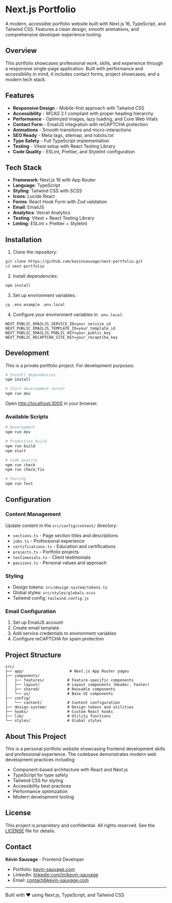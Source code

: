# Next.js Portfolio

A modern, accessible portfolio website built with Next.js 16, TypeScript, and Tailwind CSS. Features a clean design, smooth animations, and comprehensive developer experience tooling.

## Overview

This portfolio showcases professional work, skills, and experience through a responsive single-page application. Built with performance and accessibility in mind, it includes contact forms, project showcases, and a modern tech stack.

## Features

- **Responsive Design** - Mobile-first approach with Tailwind CSS
- **Accessibility** - WCAG 2.1 compliant with proper heading hierarchy
- **Performance** - Optimized images, lazy loading, and Core Web Vitals
- **Contact Form** - EmailJS integration with reCAPTCHA protection
- **Animations** - Smooth transitions and micro-interactions
- **SEO Ready** - Meta tags, sitemap, and robots.txt
- **Type Safety** - Full TypeScript implementation
- **Testing** - Vitest setup with React Testing Library
- **Code Quality** - ESLint, Prettier, and Stylelint configuration

## Tech Stack

- **Framework**: Next.js 16 with App Router
- **Language**: TypeScript
- **Styling**: Tailwind CSS with SCSS
- **Icons**: Lucide React
- **Forms**: React Hook Form with Zod validation
- **Email**: EmailJS
- **Analytics**: Vercel Analytics
- **Testing**: Vitest + React Testing Library
- **Linting**: ESLint + Prettier + Stylelint

## Installation

1. Clone the repository:

```bash
git clone https://github.com/kevinsauvage/next-portfolio.git
cd next-portfolio
```

2. Install dependencies:

```bash
npm install
```

3. Set up environment variables:

```bash
cp .env.example .env.local
```

4. Configure your environment variables in `.env.local`:

```env
NEXT_PUBLIC_EMAILJS_SERVICE_ID=your_service_id
NEXT_PUBLIC_EMAILJS_TEMPLATE_ID=your_template_id
NEXT_PUBLIC_EMAILJS_PUBLIC_KEY=your_public_key
NEXT_PUBLIC_RECAPTCHA_SITE_KEY=your_recaptcha_key
```

## Development

This is a private portfolio project. For development purposes:

```bash
# Install dependencies
npm install

# Start development server
npm run dev
```

Open [http://localhost:3000](http://localhost:3000) in your browser.

### Available Scripts

```bash
# Development
npm run dev

# Production build
npm run build
npm start

# Code quality
npm run check
npm run check:fix

# Testing
npm run test
```

## Configuration

### Content Management

Update content in the `src/config/content/` directory:

- `sections.ts` - Page section titles and descriptions
- `jobs.ts` - Professional experience
- `certifications.ts` - Education and certifications
- `projects.ts` - Portfolio projects
- `testimonials.ts` - Client testimonials
- `passions.ts` - Personal values and approach

### Styling

- Design tokens: `src/design-system/tokens.ts`
- Global styles: `src/styles/globals.scss`
- Tailwind config: `tailwind.config.js`

### Email Configuration

1. Set up EmailJS account
2. Create email template
3. Add service credentials to environment variables
4. Configure reCAPTCHA for spam protection

## Project Structure

```
src/
├── app/                    # Next.js App Router pages
├── components/
│   ├── features/          # Feature-specific components
│   ├── layout/            # Layout components (Header, Footer)
│   ├── shared/            # Reusable components
│   └── ui/                # Base UI components
├── config/
│   └── content/           # Content configuration
├── design-system/         # Design tokens and utilities
├── hooks/                 # Custom React hooks
├── lib/                   # Utility functions
└── styles/                # Global styles
```

## About This Project

This is a personal portfolio website showcasing frontend development skills and professional experience. The codebase demonstrates modern web development practices including:

- Component-based architecture with React and Next.js
- TypeScript for type safety
- Tailwind CSS for styling
- Accessibility best practices
- Performance optimization
- Modern development tooling

## License

This project is proprietary and confidential. All rights reserved. See the [LICENSE](LICENSE) file for details.

## Contact

**Kévin Sauvage** - Frontend Developer

- Portfolio: [kevin-sauvage.com](https://www.kevin-sauvage.com/)
- LinkedIn: [linkedin.com/in/kevin-sauvage](https://www.linkedin.com/in/kevin-sauvage/)
- Email: [contact@kevin-sauvage.com](mailto:contact@kevin-sauvage.com)

---

Built with ❤️ using Next.js, TypeScript, and Tailwind CSS
